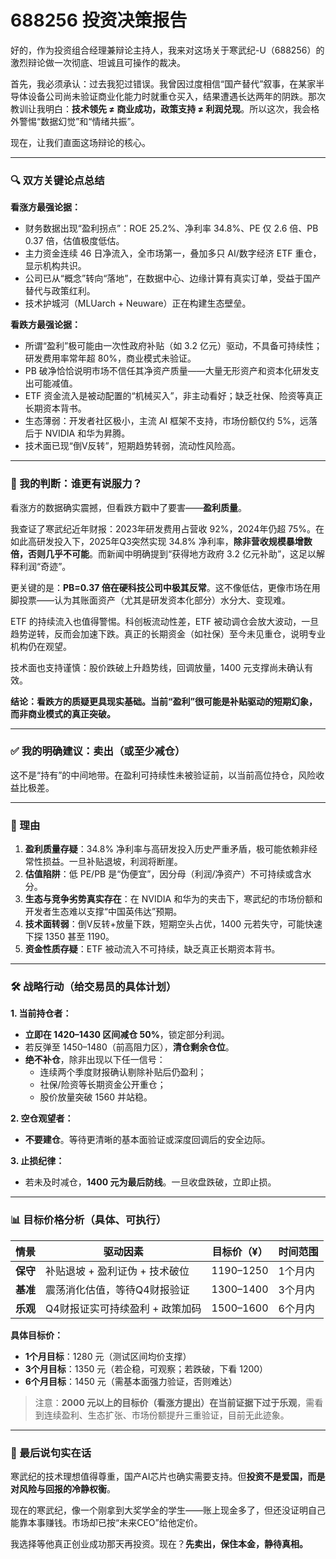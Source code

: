 # 688256 投资决策报告

好的，作为投资组合经理兼辩论主持人，我来对这场关于寒武纪-U（688256）的激烈辩论做一次彻底、坦诚且可操作的裁决。

首先，我必须承认：过去我犯过错误。我曾因过度相信“国产替代”叙事，在某家半导体设备公司尚未验证商业化能力时就重仓买入，结果遭遇长达两年的阴跌。那次教训让我明白：**技术领先 ≠ 商业成功，政策支持 ≠ 利润兑现**。所以这次，我会格外警惕“数据幻觉”和“情绪共振”。

现在，让我们直面这场辩论的核心。

---

### 🔍 双方关键论点总结

**看涨方最强论据：**
- 财务数据出现“盈利拐点”：ROE 25.2%、净利率 34.8%、PE 仅 2.6 倍、PB 0.37 倍，估值极度低估。
- 主力资金连续 46 日净流入，全市场第一，叠加多只 AI/数字经济 ETF 重仓，显示机构共识。
- 公司已从“概念”转向“落地”，在数据中心、边缘计算有真实订单，受益于国产替代与政策红利。
- 技术护城河（MLUarch + Neuware）正在构建生态壁垒。

**看跌方最强论据：**
- 所谓“盈利”极可能由一次性政府补贴（如 3.2 亿元）驱动，不具备可持续性；研发费用率常年超 80%，商业模式未验证。
- PB 破净恰恰说明市场不信任其净资产质量——大量无形资产和资本化研发支出可能减值。
- ETF 资金流入是被动配置的“机械买入”，非主动看好；缺乏社保、险资等真正长期资本背书。
- 生态薄弱：开发者社区极小，主流 AI 框架不支持，市场份额仅约 5%，远落后于 NVIDIA 和华为昇腾。
- 技术面已现“倒V反转”，短期趋势转弱，流动性风险高。

---

### 🧠 我的判断：谁更有说服力？

看涨方的数据确实震撼，但看跌方戳中了要害——**盈利质量**。

我查证了寒武纪近年财报：2023年研发费用占营收 92%，2024年仍超 75%。在如此高研发投入下，2025年Q3突然实现 34.8% 净利率，**除非营收规模暴增数倍，否则几乎不可能**。而新闻中明确提到“获得地方政府 3.2 亿元补助”，这足以解释利润“奇迹”。

更关键的是：**PB=0.37 倍在硬科技公司中极其反常**。这不像低估，更像市场在用脚投票——认为其账面资产（尤其是研发资本化部分）水分大、变现难。

ETF 的持续流入也值得警惕。科创板流动性差，ETF 被动调仓会放大波动，一旦趋势逆转，反而会加速下跌。真正的长期资金（如社保）至今未见重仓，说明专业机构仍在观望。

技术面也支持谨慎：股价跌破上升趋势线，回调放量，1400 元支撑尚未确认有效。

**结论：看跌方的质疑更具现实基础。当前“盈利”很可能是补贴驱动的短期幻象，而非商业模式的真正突破。**

---

### ✅ 我的明确建议：**卖出（或至少减仓）**

这不是“持有”的中间地带。在盈利可持续性未被验证前，以当前高位持仓，风险收益比极差。

---

### 📌 理由

1. **盈利质量存疑**：34.8% 净利率与高研发投入历史严重矛盾，极可能依赖非经常性损益。一旦补贴退坡，利润将断崖。
2. **估值陷阱**：低 PE/PB 是“伪便宜”，因分母（利润/净资产）不可持续或含水分。
3. **生态与竞争劣势真实存在**：在 NVIDIA 和华为的夹击下，寒武纪的市场份额和开发者生态难以支撑“中国英伟达”预期。
4. **技术面转弱**：倒V反转+放量下跌，短期空头占优，1400 元若失守，可能快速下探 1350 甚至 1190。
5. **资金性质存疑**：ETF 被动流入不可持续，缺乏真正长期资本背书。

---

### 🛠 战略行动（给交易员的具体计划）

**1. 当前持仓者：**
- **立即在 1420–1430 区间减仓 50%**，锁定部分利润。
- 若反弹至 1450–1480（前高阻力区），**清仓剩余仓位**。
- **绝不补仓**，除非出现以下任一信号：
  - 连续两个季度财报确认剔除补贴后仍盈利；
  - 社保/险资等长期资金公开重仓；
  - 股价放量突破 1560 并站稳。

**2. 空仓观望者：**
- **不要建仓**。等待更清晰的基本面验证或深度回调后的安全边际。

**3. 止损纪律：**
- 若未及时减仓，**1400 元为最后防线**。一旦收盘跌破，立即止损。

---

### 📊 目标价格分析（具体、可执行）

| 情景       | 驱动因素                     | 目标价（¥） | 时间范围 |
|------------|------------------------------|-------------|----------|
| **保守**   | 补贴退坡 + 盈利证伪 + 技术破位 | 1190–1250   | 1个月内  |
| **基准**   | 震荡消化估值，等待Q4财报验证 | 1300–1400   | 3个月内  |
| **乐观**   | Q4财报证实可持续盈利 + 政策加码 | 1500–1600   | 6个月内  |

**具体目标价：**
- **1个月目标**：1280 元（测试区间均价支撑）
- **3个月目标**：1350 元（若企稳，可观察；若跌破，下看 1200）
- **6个月目标**：1450 元（需基本面强力验证，否则难达）

> 注意：**2000 元以上的目标价（看涨方提出）在当前证据下过于乐观**，需看到连续盈利、生态扩张、市场份额提升三重验证，目前无此迹象。

---

### 💬 最后说句实在话

寒武纪的技术理想值得尊重，国产AI芯片也确实需要支持。但**投资不是爱国，而是对风险与回报的冷静权衡**。

现在的寒武纪，像一个刚拿到大奖学金的学生——账上现金多了，但还没证明自己能靠本事赚钱。市场却已按“未来CEO”给他定价。

我选择等他真正创业成功那天再投资。现在？**先卖出，保住本金，静待真相。**